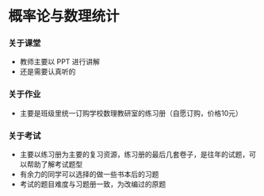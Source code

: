 # 概率论与数理统计

### 关于课堂
- 教师主要以 PPT 进行讲解
- 还是需要认真听的

### 关于作业
- 主要是班级里统一订购学校数理教研室的练习册（自愿订购，价格10元）

### 关于考试
- 主要以练习册为主要的复习资源，练习册的最后几套卷子，是往年的试题，可以帮助了解考试题型
- 有余力的同学可以选择的做一些书本后的习题
- 考试的题目难度与习题册一致，为改编过的原题



